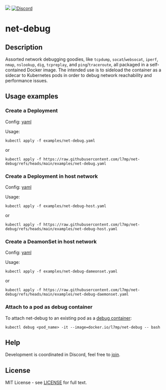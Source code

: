 <p align="left">
 <a href="https://hub.docker.com/repository/docker/l7mp/net-debug" alt="Docker pulls">
  <img src="https://img.shields.io/docker/pulls/l7mp/net-debug" /></a>
 <a href="https://discord.gg/DyPgEsbwzc" alt="Discord">
  <img alt="Discord" src="https://img.shields.io/discord/945255818494902282" /></a>
</p>

# net-debug

## Description

Assorted network debugging goodies, like `tcpdump`, `socat`/`websocat`, `iperf`, `nmap`, `nslookup`, `dig`, `tcpreplay`, and `ping`/`traceroute`, all packaged in a self-contained Docker image. The intended use is to sideload the container as a sidecar to Kubernetes pods in order to debug network reachability and performance issues.

## Usage examples

### Create a Deployment

Config: [yaml](examples/net-debug.yaml)

Usage:
```console
kubectl apply -f examples/net-debug.yaml
```
or
```console
kubectl apply -f https://raw.githubusercontent.com/l7mp/net-debug/refs/heads/main/examples/net-debug.yaml
```

### Create a Deployment in host network
Config: [yaml](examples/net-debug-host.yaml)

Usage:
```console
kubectl apply -f examples/net-debug-host.yaml
```
or
```console
kubectl apply -f https://raw.githubusercontent.com/l7mp/net-debug/refs/heads/main/examples/net-debug-host.yaml
```

### Create a DeamonSet in host network

Config: [yaml](examples/net-debug-daemonset.yaml)

Usage:
```console
kubectl apply -f examples/net-debug-dameonset.yaml
```
or
```console
kubectl apply -f https://raw.githubusercontent.com/l7mp/net-debug/refs/heads/main/examples/net-debug-daemonset.yaml
```

### Attach to a pod as debug container

To attach net-debug to an existing pod as a [debug container](https://kubernetes.io/docs/reference/kubectl/generated/kubectl_debug/):
```console
kubectl debug <pod_name> -it --image=docker.io/l7mp/net-debug -- bash
```

## Help

Development is coordinated in Discord, feel free to [join](https://discord.gg/DyPgEsbwzc).

## License

MIT License - see [LICENSE](LICENSE) for full text.
